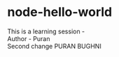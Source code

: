 # node-hello-world

This is a learning session  - 
<BR>Author - Puran </BR>
Second change
 PURAN BUGHNI
